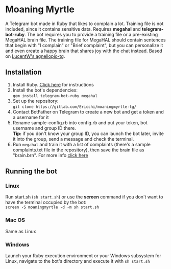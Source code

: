 # Moaning Myrtle

A Telegram bot made in Ruby that likes to complain a lot. Training file is not included, since it contains sensitive data. Requires **megahal** and **telegram-bot-ruby**.
The bot requires you to provide a training file or a pre-existing MegaHAL brain file. The training file for MegaHAL should contain sentences that begin with "I complain" or "Brief complaint", but you can personalize it and even create a happy brain that shares joy with the chat instead.
Based on [LucentW's agnellopio-tg](https://github.com/LucentW/agnellopio-tg).

## Installation
1. Install Ruby. [Click here](https://www.ruby-lang.org/en/documentation/installation/) for instructions
2. Install the bot's dependencies:<br />
    `gem install telegram-bot-ruby megahal`
3. Set up the repository: <br />
    `git clone https://gitlab.com/Ericchi/moaningmyrtle-tg/`
4. Contact BotFather on Telegram to create a new bot and get a token and a username for it
5. Rename sample-config.rb into config.rb and put your token, bot username and group ID there.<br />**Tip:** if you don't know your group ID, you can launch the bot later, invite it into the group, send a message and check the terminal.
5. Run `megahal` and train it with a list of complaints (there's a sample complaints.txt file in the repository), then save the brain file as "brain.brn". For more info [click here](https://github.com/kranzky/megahal)

## Running the bot
### Linux
Run start.sh (`sh start.sh`) or use the **screen** command if you don't want to have the terminal occupied by the bot:<br />
`screen -S moaningmyrtle -d -m sh start.sh`
### Mac OS
Same as Linux
### Windows
Launch your Ruby execution environment or your Windows subsystem for Linux, navigate to the bot's directory and execute it with `sh start.sh`